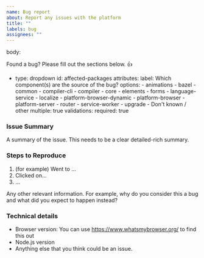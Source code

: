 ```yaml
---
name: Bug report
about: Report any issues with the platform
title: ""
labels: bug
assignees: ""
---
```


body:

Found a bug? Please fill out the sections below. 👍

- type: dropdown
  id: affected-packages
  attributes:
  label: Which component(s) are the source of the bug?
  options: - animations - bazel - common - compiler-cli - compiler - core - elements - forms - language-service - localize - platform-browser-dynamic - platform-browser - platform-server - router - service-worker - upgrade - Don't known / other
  multiple: true
  validations:
  required: true

### Issue Summary

A summary of the issue. This needs to be a clear detailed-rich summary.

### Steps to Reproduce

1. (for example) Went to ...
2. Clicked on...
3. ...

Any other relevant information. For example, why do you consider this a bug and what did you expect to happen instead?

### Technical details

- Browser version: You can use https://www.whatsmybrowser.org/ to find this out
- Node.js version
- Anything else that you think could be an issue.
